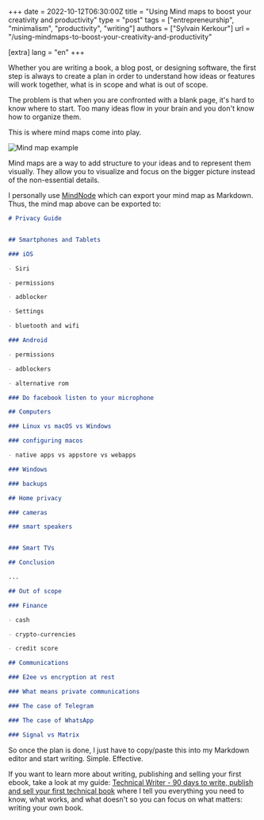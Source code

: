 +++
date = 2022-10-12T06:30:00Z
title = "Using Mind maps to boost your creativity and productivity"
type = "post"
tags = ["entrepreneurship", "minimalism", "productivity", "writing"]
authors = ["Sylvain Kerkour"]
url = "/using-mindmaps-to-boost-your-creativity-and-productivity"

[extra]
lang = "en"
+++


Whether you are writing a book, a blog post, or designing software, the first step is always to create a plan in order to understand how ideas or features will work together, what is in scope and what is out of scope.

The problem is that when you are confronted with a blank page, it's hard to know where to start. Too many ideas flow in your brain and you don't know how to organize them.

This is where mind maps come into play.


![Mind map example](https://kerkour.com/2022/mindmaps-creativity-productivity/mindmap.png)

Mind maps are a way to add structure to your ideas and to represent them visually. They allow you to visualize and focus on the bigger picture instead of the non-essential details.

I personally use [MindNode](https://www.mindnode.com) which can export your mind map as Markdown. Thus, the mind map above can be exported to:

```markdown
# Privacy Guide


## Smartphones and Tablets

### iOS

- Siri

- permissions

- adblocker

- Settings

- bluetooth and wifi

### Android

- permissions

- adblockers

- alternative rom

### Do facebook listen to your microphone

## Computers

### Linux vs macOS vs Windows

### configuring macos

- native apps vs appstore vs webapps

### Windows

### backups

## Home privacy

### cameras

### smart speakers


### Smart TVs

## Conclusion

...

## Out of scope

### Finance

- cash

- crypto-currencies

- credit score

## Communications

### E2ee vs encryption at rest

### What means private communications

### The case of Telegram

### The case of WhatsApp

### Signal vs Matrix

```

So once the plan is done, I just have to copy/paste this into my Markdown editor and start writing. Simple. Effective.


If you want to learn more about writing, publishing and selling your first ebook, take a look at my guide: [Technical Writer - 90 days to write, publish and sell your first technical book](https://kerkour.com/technical-writer) where I tell you everything you need to know, what works, and what doesn't so you can focus on what matters: writing your own book.
